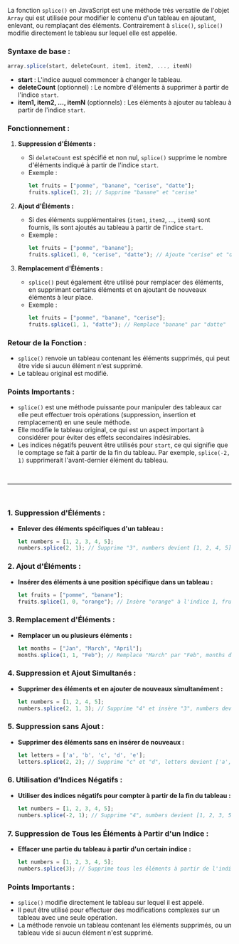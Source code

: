 La fonction `splice()` en JavaScript est une méthode très versatile de l'objet `Array` qui est utilisée pour modifier le contenu d'un tableau en ajoutant, enlevant, ou remplaçant des éléments. Contrairement à `slice()`, `splice()` modifie directement le tableau sur lequel elle est appelée.

### Syntaxe de base :
```javascript
array.splice(start, deleteCount, item1, item2, ..., itemN)
```

- **start** : L'indice auquel commencer à changer le tableau.
- **deleteCount** (optionnel) : Le nombre d'éléments à supprimer à partir de l'indice `start`.
- **item1, item2, ..., itemN** (optionnels) : Les éléments à ajouter au tableau à partir de l'indice `start`.

### Fonctionnement :

1. **Suppression d'Éléments :**
   - Si `deleteCount` est spécifié et non nul, `splice()` supprime le nombre d'éléments indiqué à partir de l'indice `start`.
   - Exemple :
     ```javascript
     let fruits = ["pomme", "banane", "cerise", "datte"];
     fruits.splice(1, 2); // Supprime "banane" et "cerise"
     ```

2. **Ajout d'Éléments :**
   - Si des éléments supplémentaires (`item1`, `item2`, ..., `itemN`) sont fournis, ils sont ajoutés au tableau à partir de l'indice `start`.
   - Exemple :
     ```javascript
     let fruits = ["pomme", "banane"];
     fruits.splice(1, 0, "cerise", "datte"); // Ajoute "cerise" et "datte" après "pomme"
     ```

3. **Remplacement d'Éléments :**
   - `splice()` peut également être utilisé pour remplacer des éléments, en supprimant certains éléments et en ajoutant de nouveaux éléments à leur place.
   - Exemple :
     ```javascript
     let fruits = ["pomme", "banane", "cerise"];
     fruits.splice(1, 1, "datte"); // Remplace "banane" par "datte"
     ```

### Retour de la Fonction :
- `splice()` renvoie un tableau contenant les éléments supprimés, qui peut être vide si aucun élément n'est supprimé.
- Le tableau original est modifié.

### Points Importants :
- `splice()` est une méthode puissante pour manipuler des tableaux car elle peut effectuer trois opérations (suppression, insertion et remplacement) en une seule méthode.
- Elle modifie le tableau original, ce qui est un aspect important à considérer pour éviter des effets secondaires indésirables.
- Les indices négatifs peuvent être utilisés pour `start`, ce qui signifie que le comptage se fait à partir de la fin du tableau. Par exemple, `splice(-2, 1)` supprimerait l'avant-dernier élément du tableau.

<br>

<hr>

<br>

### 1. Suppression d'Éléments :
- **Enlever des éléments spécifiques d'un tableau :**
  ```javascript
  let numbers = [1, 2, 3, 4, 5];
  numbers.splice(2, 1); // Supprime "3", numbers devient [1, 2, 4, 5]
  ```

### 2. Ajout d'Éléments :
- **Insérer des éléments à une position spécifique dans un tableau :**
  ```javascript
  let fruits = ["pomme", "banane"];
  fruits.splice(1, 0, "orange"); // Insère "orange" à l'indice 1, fruits devient ["pomme", "orange", "banane"]
  ```

### 3. Remplacement d'Éléments :
- **Remplacer un ou plusieurs éléments :**
  ```javascript
  let months = ["Jan", "March", "April"];
  months.splice(1, 1, "Feb"); // Remplace "March" par "Feb", months devient ["Jan", "Feb", "April"]
  ```

### 4. Suppression et Ajout Simultanés :
- **Supprimer des éléments et en ajouter de nouveaux simultanément :**
  ```javascript
  let numbers = [1, 2, 4, 5];
  numbers.splice(2, 1, 3); // Supprime "4" et insère "3", numbers devient [1, 2, 3, 5]
  ```

### 5. Suppression sans Ajout :
- **Supprimer des éléments sans en insérer de nouveaux :**
  ```javascript
  let letters = ['a', 'b', 'c', 'd', 'e'];
  letters.splice(2, 2); // Supprime "c" et "d", letters devient ['a', 'b', 'e']
  ```

### 6. Utilisation d'Indices Négatifs :
- **Utiliser des indices négatifs pour compter à partir de la fin du tableau :**
  ```javascript
  let numbers = [1, 2, 3, 4, 5];
  numbers.splice(-2, 1); // Supprime "4", numbers devient [1, 2, 3, 5]
  ```

### 7. Suppression de Tous les Éléments à Partir d'un Indice :
- **Effacer une partie du tableau à partir d'un certain indice :**
  ```javascript
  let numbers = [1, 2, 3, 4, 5];
  numbers.splice(3); // Supprime tous les éléments à partir de l'indice 3, numbers devient [1, 2, 3]
  ```

### Points Importants :
- `splice()` modifie directement le tableau sur lequel il est appelé.
- Il peut être utilisé pour effectuer des modifications complexes sur un tableau avec une seule opération.
- La méthode renvoie un tableau contenant les éléments supprimés, ou un tableau vide si aucun élément n'est supprimé.